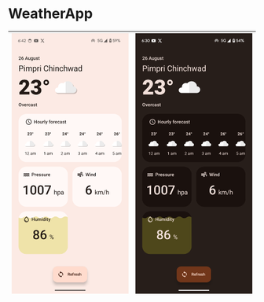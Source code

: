 # WeatherApp



<table>
<thead>
<tr>
<th><a target="_blank" rel="noopener noreferrer" href="https://github.com/Aksx73/WeatherApp/blob/master/screenshots/Screenshot_20240826-184248.png"><img src="https://github.com/Aksx73/WeatherApp/blob/master/screenshots/Screenshot_20240826-184248.png?raw=true" alt="sound meter" style="max-width: 100%;"></a></th>
<th><a target="_blank" rel="noopener noreferrer" href="https://github.com/Aksx73/WeatherApp/blob/master/screenshots/Screenshot_20240826-183034.png"><img src="https://github.com/Aksx73/WeatherApp/blob/master/screenshots/Screenshot_20240826-183034.png?raw=true" alt="sound meter" style="max-width: 100%;"></a></th>
</tr>
</thead>
</table>
